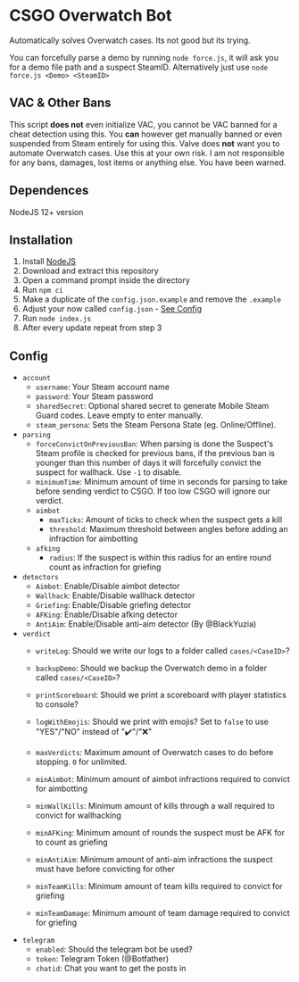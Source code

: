 # CSGO Overwatch Bot

Automatically solves Overwatch cases. Its not good but its trying.

You can forcefully parse a demo by running `node force.js`, it will ask you for a demo file path and a suspect SteamID. Alternatively just use `node force.js <Demo> <SteamID>`

## VAC & Other Bans

This script **does not** even initialize VAC, you cannot be VAC banned for a cheat detection using this. You **can** however get manually banned or even suspended from Steam entirely for using this. Valve does **not** want you to automate Overwatch cases. Use this at your own risk. I am not responsible for any bans, damages, lost items or anything else. You have been warned.

## Dependences

NodeJS 12+ version

## Installation

1. Install [NodeJS](https://nodejs.org/)
2. Download and extract this repository
3. Open a command prompt inside the directory
4. Run `npm ci`
5. Make a duplicate of the `config.json.example` and remove the `.example`
6. Adjust your now called `config.json` - [See Config](#config)
7. Run `node index.js`
8. After every update repeat from step 3

## Config

- `account`
  - `username`: Your Steam account name
  - `password`: Your Steam password
  - `sharedSecret`: Optional shared secret to generate Mobile Steam Guard codes. Leave empty to enter manually.
  - `steam_persona`: Sets the Steam Persona State (eg. Online/Offline).
- `parsing`
  - `forceConvictOnPreviousBan`: When parsing is done the Suspect's Steam profile is checked for previous bans, if the previous ban is younger than this number of days it will forcefully convict the suspect for wallhack. Use `-1` to disable.
  - `minimumTime`: Minimum amount of time in seconds for parsing to take before sending verdict to CSGO. If too low CSGO will ignore our verdict.
  - `aimbot`
    - `maxTicks`: Amount of ticks to check when the suspect gets a kill
    - `threshold`: Maximum threshold between angles before adding an infraction for aimbotting
  - `afking`
    - `radius`: If the suspect is within this radius for an entire round count as infraction for griefing
- `detectors`
  - `Aimbot`: Enable/Disable aimbot detector
  - `Wallhack`: Enable/Disable wallhack detector
  - `Griefing`: Enable/Disable griefing detector
  - `AFKing`: Enable/Disable afking detector
  - `AntiAim`: Enable/Disable anti-aim detector (By @BlackYuzia)
- `verdict`
  - `writeLog`: Should we write our logs to a folder called `cases/<CaseID>`?
  - `backupDemo`: Should we backup the Overwatch demo in a folder called `cases/<CaseID>`?
  - `printScoreboard`: Should we print a scoreboard with player statistics to console?
  - `logWithEmojis`: Should we print with emojis? Set to `false` to use "YES"/"NO" instead of "✔️"/"❌"
  - `maxVerdicts`: Maximum amount of Overwatch cases to do before stopping. `0` for unlimited.

  - `minAimbot`: Minimum amount of aimbot infractions required to convict for aimbotting
  - `minWallKills`: Minimum amount of kills through a wall required to convict for wallhacking
  - `minAFKing`: Minimum amount of rounds the suspect must be AFK for to count as griefing
  - `minAntiAim`: Minimum amount of anti-aim infractions the suspect must have before convicting for other
  - `minTeamKills`: Minimum amount of team kills required to convict for griefing
  - `minTeamDamage`: Minimum amount of team damage required to convict for griefing
- `telegram`
  - `enabled`: Should the telegram bot be used?
  - `token`: Telegram Token (@Botfather)
  - `chatid`: Chat you want to get the posts in
